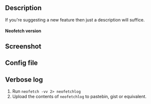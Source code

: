 ## Description

If you're suggesting a new feature then just a description will suffice.


#### Neofetch version

## Screenshot

## Config file

## Verbose log

1. Run `neofetch -vv 2> neofetchlog`
2. Upload the contents of `neofetchlog` to pastebin, gist or equivalent.



